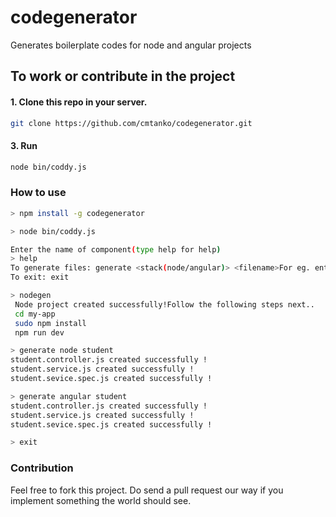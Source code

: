 # codegenerator
Generates boilerplate codes for node and angular projects

## To work or contribute in the project

#### 1. Clone this repo in your server.

```sh
git clone https://github.com/cmtanko/codegenerator.git
```

#### 3. Run

```sh
node bin/coddy.js
```
### How to use
```sh
> npm install -g codegenerator

> node bin/coddy.js

Enter the name of component(type help for help)
> help
To generate files: generate <stack(node/angular)> <filename>For eg. entering "generate student" will generate student.controller.js,student.service.js, student.service.spec.js
To exit: exit

> nodegen
 Node project created successfully!Follow the following steps next.. 
 cd my-app
 sudo npm install 
 npm run dev 

> generate node student 
student.controller.js created successfully !
student.service.js created successfully !
student.sevice.spec.js created successfully !

> generate angular student
student.controller.js created successfully !
student.service.js created successfully !
student.sevice.spec.js created successfully !

> exit
```
### Contribution

Feel free to fork this project. Do send a pull request our way if you implement
something the world should see.

